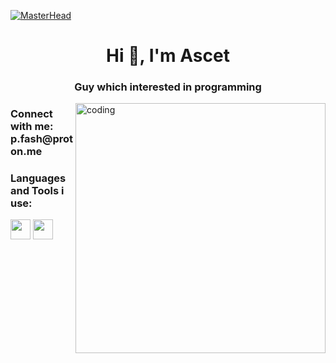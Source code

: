[![MasterHead](https://c.tenor.com/4RYbGa1GttQAAAAd/lofi-browsing.gif)](https://c.tenor.com/4RYbGa1GttQAAAAd/lofi-browsing.gif)
<h1 align="center">Hi 👋, I'm Ascet</h1>
<h3 align="center">Guy which interested in programming</h3>
<img align= "right" alt="coding" width="400" src="https://64.media.tumblr.com/6b9d5fbcc7d6ebe2c3636ed25a550787/f02e19988b551a66-43/s1280x1920/311bc898f00d0bea349351a7a36333f9f659f645.gif" >



<h3 align="left">Connect with me: p.fash@proton.me</h3>
<p align="left">
</p>

<h3 align="left">Languages and Tools i use:</h3>
<div>

<img height="32" width="32" src="https://cdn.simpleicons.org/python" />

  <img height="32" width="32" src="https://cdn.simpleicons.org/go" />

  </div>


